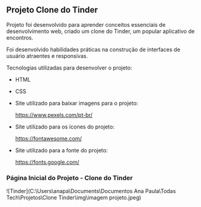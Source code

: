 ## Projeto Clone do Tinder



Projeto foi desenvolvido para aprender conceitos essenciais de desenvolvimento web, criado um clone do Tinder, um popular aplicativo de encontros. 

Foi desenvolvido habilidades práticas na construção de interfaces de usuário atraentes e responsivas.



Tecnologias utilizadas para desenvolver o projeto:


* HTML

   

*  CSS

   

* Site utilizado para baixar imagens para o projeto: 

   https://www.pexels.com/pt-br/

   


* Site utilizado para os ícones do projeto:

   https://fontawesome.com/ 

   

* Site utilizado para a fonte do projeto:

   https://fonts.google.com/

   

### Página Inicial do Projeto - Clone do Tinder



![Tinder](C:\Users\anapa\Documents\Documentos Ana Paula\Todas Tech\Projetos\Clone Tinder\img\imagem projeto.jpeg)





